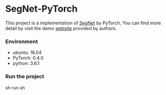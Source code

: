 # SegNet-PyTorch

This project is a implementation of [SegNet](https://arxiv.org/abs/1511.00561) by PyTorch, You can find more detail by visit the demo [website](http://mi.eng.cam.ac.uk/projects/segnet/) provided by authors.


### Environment
* ubuntu: 16.04
* PyTorch: 0.4.0
* python: 3.6.1

### Run the project
sh run.sh

